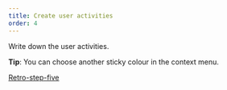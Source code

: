 ```yaml
---
title: Create user activities
order: 4
---
```


Write down the user activities.

**Tip**: You can choose another sticky colour in the context menu.

[Retro-step-five](howTo:Retro-three-step-1)
